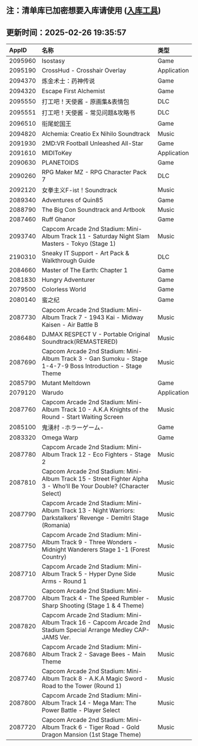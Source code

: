 ## 注：清单库已加密想要入库请使用 ([入库工具](https://github.com/BlankTMing/ManifestAutoUpdate/releases))

## 更新时间：2025-02-26 19:35:57
| AppID | 名称 | 类型  |
| :-------------------- | :----------------------------- | :----------- |
| 2095960 | Isostasy| Game |
| 2095190 | CrossHud - Crosshair Overlay| Application |
| 2094370 | 炼金术士：药神传说| Game |
| 2094320 | Escape First Alchemist| Game |
| 2095550 | 打工吧！天使酱 - 原画集&表情包| DLC |
| 2095551 | 打工吧！天使酱 - 常见问题&攻略书| DLC |
| 2096510 | 衔尾蛇国王| Game |
| 2094820 | Alchemia: Creatio Ex Nihilo Soundtrack| Music |
| 2091930 | 2MD:VR Football Unleashed All-Star| Game |
| 2091610 | MIDIToKey| Application |
| 2090630 | PLANETOIDS| Game |
| 2090260 | RPG Maker MZ - RPG Character Pack 7| DLC |
| 2092120 | 女拳主义F-ist！Soundtrack| Music |
| 2089340 | Adventures of Quin85| Game |
| 2088790 | The Big Con Soundtrack and Artbook| Music |
| 2087460 | Ruff Ghanor| Game |
| 2093740 | Capcom Arcade 2nd Stadium: Mini-Album Track 11 - Saturday Night Slam Masters - Tokyo (Stage 1)| Music |
| 2190310 | Sneaky IT Support - Art Pack & Walkthrough Guide| DLC |
| 2084660 | Master of The Earth: Chapter 1| Game |
| 2081830 | Hungry Adventurer| Game |
| 2079500 | Colorless World| Game |
| 2080140 | 蛮之纪| Game |
| 2087730 | Capcom Arcade 2nd Stadium: Mini-Album Track 7 - 1943 Kai - Midway Kaisen - Air Battle B| Music |
| 2086480 | DJMAX RESPECT V - Portable Original Soundtrack(REMASTERED)| Music |
| 2087690 | Capcom Arcade 2nd Stadium: Mini-Album Track 3 - Gan Sumoku - Stage 1-4-7-9 Boss Introduction - Stage Theme| Music |
| 2085790 | Mutant Meltdown| Game |
| 2079120 | Warudo| Application |
| 2087760 | Capcom Arcade 2nd Stadium: Mini-Album Track 10 - A.K.A Knights of the Round - Start Waiting Screen| Music |
| 2085100 | 鬼湧村 -ホラーゲーム-| Game |
| 2083320 | Omega Warp| Game |
| 2087780 | Capcom Arcade 2nd Stadium: Mini-Album Track 12 - Eco Fighters - Stage 2| Music |
| 2087810 | Capcom Arcade 2nd Stadium: Mini-Album Track 15 - Street Fighter Alpha 3 - Who'll Be Your Double? (Character Select)| Music |
| 2087790 | Capcom Arcade 2nd Stadium: Mini-Album Track 13 - Night Warriors: Darkstalkers' Revenge - Demitri Stage (Romania)| Music |
| 2087750 | Capcom Arcade 2nd Stadium: Mini-Album Track 9 - Three Wonders - Midnight Wanderers Stage 1-1 (Forest Country)| Music |
| 2087710 | Capcom Arcade 2nd Stadium: Mini-Album Track 5 - Hyper Dyne Side Arms - Round 1| Music |
| 2087700 | Capcom Arcade 2nd Stadium: Mini-Album Track 4 - The Speed Rumbler - Sharp Shooting (Stage 1 & 4 Theme)| Music |
| 2087820 | Capcom Arcade 2nd Stadium: Mini-Album Track 16 - Capcom Arcade 2nd Stadium Special Arrange Medley CAP-JAMS Ver.| Music |
| 2087680 | Capcom Arcade 2nd Stadium: Mini-Album Track 2 - Savage Bees - Main Theme| Music |
| 2087740 | Capcom Arcade 2nd Stadium: Mini-Album Track 8 - A.K.A Magic Sword - Road to the Tower (Round 1)| Music |
| 2087800 | Capcom Arcade 2nd Stadium: Mini-Album Track 14 - Mega Man: The Power Battle - Player Select| Music |
| 2087720 | Capcom Arcade 2nd Stadium: Mini-Album Track 6 - Tiger Road - Gold Dragon Mansion (1st Stage Theme)| Music |
